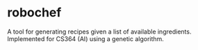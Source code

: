 robochef
========

A tool for generating recipes given a list of available ingredients. Implemented for CS364 (AI) using a genetic algorithm.
